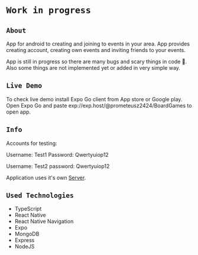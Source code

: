 # `Work in progress`

## `About`

App for android to creating and joining to events in your area. App provides creating account, creating own events and inviting friends to your events.

App is still in progress so there are many bugs and scary things in code :ghost:. Also some things are not implemented yet or added in very simple way.

## `Live Demo`

To check live demo install Expo Go client from App store or Google play. Open Expo Go and paste exp://exp.host/@prometeusz2424/BoardGames to open app.

## `Info`

Accounts for testing:

Username: Test1
Password: Qwertyuiop12

Username: Test2
password: Qwertyuiop12

Application uses it's own [Server](https://github.com/MilyB33/BoardGames-Server).

## `Used Technologies`

- TypeScript
- React Native
- React Native Navigation
- Expo
- MongoDB
- Express
- NodeJS
